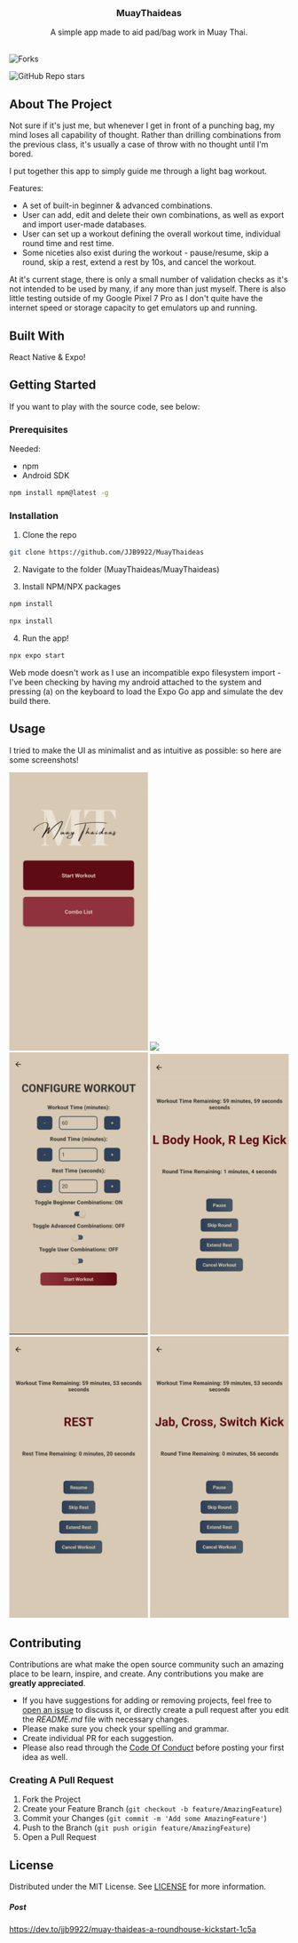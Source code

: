 <br/>
<p align="center">
  <h3 align="center">MuayThaideas</h3>

  <p align="center">
    A simple app made to aid pad/bag work in Muay Thai.
    <br/>
    <br/>
  </p>
</p>

![Forks](https://img.shields.io/github/forks/JJB9922/MuayThaideas?style=social) 

![GitHub Repo stars](https://img.shields.io/github/stars/JJB9922/MuayThaideas?style=social)

## About The Project

Not sure if it's just me, but whenever I get in front of a punching bag, my mind loses all capability of thought. Rather than drilling combinations from the previous class, it's usually a case of throw with no thought until I'm bored.

I put together this app to simply guide me through a light bag workout.

Features:
 - A set of built-in beginner & advanced combinations.
 - User can add, edit and delete their own combinations, as well as export and import user-made databases.
 - User can set up a workout defining the overall workout time, individual round time and rest time.
 - Some niceties also exist during the workout - pause/resume, skip a round, skip a rest, extend a rest by 10s, and cancel the workout.

At it's current stage, there is only a small number of validation checks as it's not intended to be used by many, if any more than just myself. There is also little testing outside of my Google Pixel 7 Pro as I don't quite have the internet speed or storage capacity to get emulators up and running.

## Built With

React Native & Expo!

## Getting Started

If you want to play with the source code, see below:

### Prerequisites

Needed:

* npm
* Android SDK

```sh
npm install npm@latest -g
```

### Installation

1. Clone the repo

```sh
git clone https://github.com/JJB9922/MuayThaideas
```

2. Navigate to the folder (MuayThaideas/MuayThaideas)

3. Install NPM/NPX packages

```sh
npm install
```

```sh
npx install
```

4. Run the app!

```sh
npx expo start
```

Web mode doesn't work as I use an incompatible expo filesystem import - I've been checking by having my android attached to the system and pressing (a) on the keyboard to load the Expo Go app and simulate the dev build there.

## Usage

I tried to make the UI as minimalist and as intuitive as possible: so here are some screenshots!

<img src="MuayThaideas/screenshots/HomeScreen.jpg" width="250">
<img src="https://github.com/JJB9922/MuayThaideas/assets/105116192/185ee6d1-e5fa-4e81-aa52-7e6d8e5261d9" width=250">
<img src="MuayThaideas/screenshots/WorkoutSetup.jpg" width="250">
<img src="MuayThaideas/screenshots/Workout1.jpg" width="250">
<img src="MuayThaideas/screenshots/WorkoutRest.jpg" width="250">
<img src="MuayThaideas/screenshots/Workout2.jpg" width="250">

## Contributing

Contributions are what make the open source community such an amazing place to be learn, inspire, and create. Any contributions you make are **greatly appreciated**.
* If you have suggestions for adding or removing projects, feel free to [open an issue](https://github.com/JJB9922/MuayThaideas/issues/new) to discuss it, or directly create a pull request after you edit the *README.md* file with necessary changes.
* Please make sure you check your spelling and grammar.
* Create individual PR for each suggestion.
* Please also read through the [Code Of Conduct](https://github.com/JJB9922/MuayThaideas/blob/main/CODE_OF_CONDUCT.md) before posting your first idea as well.

### Creating A Pull Request

1. Fork the Project
2. Create your Feature Branch (`git checkout -b feature/AmazingFeature`)
3. Commit your Changes (`git commit -m 'Add some AmazingFeature'`)
4. Push to the Branch (`git push origin feature/AmazingFeature`)
5. Open a Pull Request

## License

Distributed under the MIT License. See [LICENSE](https://github.com/JJB9922/MuayThaideas/blob/main/LICENSE.md) for more information.

##### Post

https://dev.to/jjb9922/muay-thaideas-a-roundhouse-kickstart-1c5a

